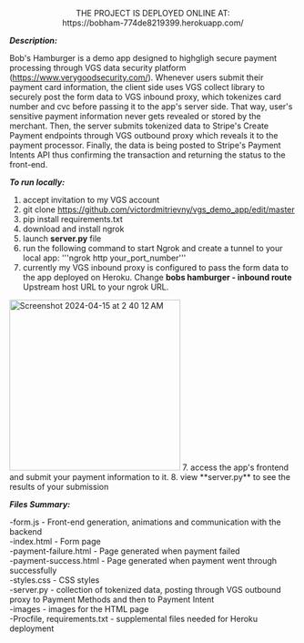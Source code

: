 <p align="center">
     THE PROJECT IS DEPLOYED ONLINE AT:  <br>
   https://bobham-774de8219399.herokuapp.com/
</p>

_**Description:**_

Bob's Hamburger is a demo app designed to highgligh secure payment processing through VGS data security platform (https://www.verygoodsecurity.com/). 
Whenever users submit their payment card information, the client side uses VGS collect library to securely post the form data to VGS inbound proxy, which tokenizes card number and cvc before passing it to the app's server side.
That way, user's sensitive payment information never gets revealed or stored by the merchant. Then, the server submits tokenized data to Stripe's Create Payment endpoints through VGS outbound proxy which reveals it to the payment processor.
Finally, the data is being posted to Stripe's Payment Intents API thus confirming the transaction and returning the status to the front-end.

_**To run locally:**_ <br>

1. accept invitation to my VGS account
1. git clone https://github.com/victordmitrievny/vgs_demo_app/edit/master
2. pip install requirements.txt
3. download and install ngrok
4. launch **server.py** file
5. run the following command to start Ngrok and create a tunnel to your local app:
   '''ngrok http your_port_number'''
6. currently my VGS inbound proxy is configured to pass the form data to the app deployed on Heroku. Change **bobs hamburger - inbound route** Upstream host URL to your ngrok URL.
<img width="300" alt="Screenshot 2024-04-15 at 2 40 12 AM" src="https://github.com/victordmitrievny/vgs_demo_app/assets/125769590/1f5bf31d-d067-4d8a-a5ee-42113f245ab2">
7. access the app's frontend and submit your payment information to it.
8. view **server.py** to see the results of your submission
 
_**Files Summary:**_ <br>

-form.js - Front-end generation, animations and communication with the backend <br>
-index.html - Form page <br>
-payment-failure.html - Page generated when payment failed <br>
-payment-success.html - Page generated when payment went through successfully <br>
-styles.css - CSS styles <br>
-server.py - collection of tokenized data, posting through VGS outbound proxy to Payment Methods and then to Payment Intent<br>
-images - images for the HTML page <br>
-Procfile, requirements.txt - supplemental files needed for Heroku deployment <br>
 
